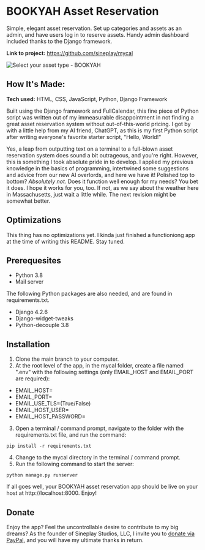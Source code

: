 # BOOKYAH Asset Reservation
Simple, elegant asset reservation. Set up categories and assets as an admin, and have users log in to reserve assets. Handy admin dashboard included thanks to the Django framework.

**Link to project:** https://github.com/sineplay/mycal

![Select your asset type - BOOKYAH](https://sineplay.com/wp-content/uploads/bookyah-type.png)

## How It's Made:

**Tech used:** HTML, CSS, JavaScript, Python, Django Framework

Built using the Django framework and FullCalendar, this fine piece of Python script was written out of my immeasurable disappointment in not finding a great asset reservation system without out-of-this-world pricing. I got by with a little help from my AI friend, ChatGPT, as this is my first Python script after writing everyone's favorite starter script, "Hello, World!"

Yes, a leap from outputting text on a terminal to a full-blown asset reservation system does sound a bit outrageous, and you're right. However, this is something I took absolute pride in to develop. I applied my previous knowledge in the basics of programming, intertwined some suggestions and advice from our new AI overlords, and here we have it! Polished top to bottom? *Absolutely not.* Does it function well enough for my needs? You bet it does. I hope it works for you, too. If not, as we say about the weather here in Massachusetts, just wait a little while. The next revision might be somewhat better.

## Optimizations

This thing has no optimizations yet. I kinda just finished a functioniong app at the time of writing this README. Stay tuned.

## Prerequesites

- Python 3.8
- Mail server

The following Python packages are also needed, and are found in requirements.txt.
- Django 4.2.6
- Django-widget-tweaks
- Python-decouple 3.8

## Installation

1. Clone the main branch to your computer.
2. At the root level of the app, in the mycal folder, create a file named ".env" with the following settings (only EMAIL_HOST and EMAIL_PORT are required):
- EMAIL_HOST=
- EMAIL_PORT=
- EMAIL_USE_TLS=(True/False)
- EMAIL_HOST_USER=
- EMAIL_HOST_PASSWORD=
3. Open a terminal / command prompt, navigate to the folder with the requirements.txt file, and run the command:
```
pip install -r requirements.txt
```
4. Change to the mycal directory in the terminal / command prompt.
5. Run the following command to start the server:
```
python manage.py runserver
```

If all goes well, your BOOKYAH asset reservation app should be live on your host at http://localhost:8000. Enjoy!

## Donate

Enjoy the app? Feel the uncontrollable desire to contribute to my big dreams? As the founder of Sineplay Studios, LLC, I invite you to [donate via PayPal](https://www.paypal.com/donate/?hosted_button_id=4CKBM3N63AXJE), and you will have my ultimate thanks in return.
